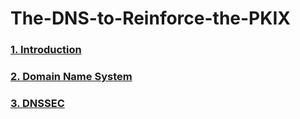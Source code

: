 # The-DNS-to-Reinforce-the-PKIX
### [1. Introduction](Introduction.md)
### [2. Domain Name System](DNS.md)
### [3. DNSSEC](DNSSEC.md)
